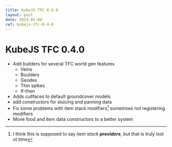 ```yaml
---
title: KubeJS TFC 0.4.0
layout: post
date: 2023-05-09
ref: kubejs-tfc-0-4-0
---
```


# KubeJS TFC 0.4.0

- Add builders for several TFC world gen features
    - Veins
    - Boulders
    - Geodes
    - Thin spikes
    - If-then
- Adds cullfaces to default groundcover models
- add constructors for sluicing and panning data
- Fix some problems with item stack modifiers[^1] sometimes not registering modifiers
- Move food and item data constructors to a better system

[^1]: I think this is supposed to say _item stack **providers**_, but that is truly lost ot time
